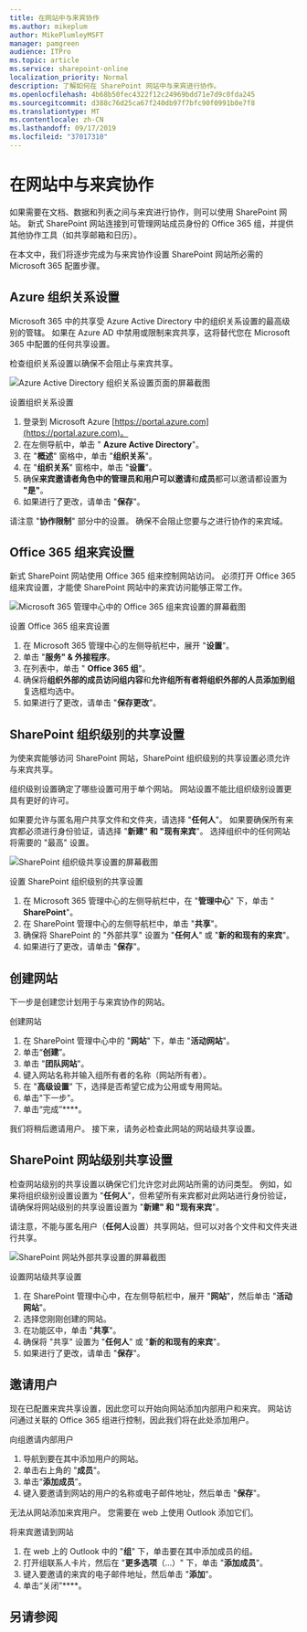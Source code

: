 ```yaml
---
title: 在网站中与来宾协作
ms.author: mikeplum
author: MikePlumleyMSFT
manager: pamgreen
audience: ITPro
ms.topic: article
ms.service: sharepoint-online
localization_priority: Normal
description: 了解如何在 SharePoint 网站中与来宾进行协作。
ms.openlocfilehash: 4b68b50fec4322f12c24969bdd71e7d9c0fda245
ms.sourcegitcommit: d388c76d25ca67f240db97f7bfc90f0991b0e7f8
ms.translationtype: MT
ms.contentlocale: zh-CN
ms.lasthandoff: 09/17/2019
ms.locfileid: "37017310"
---
```

# <a name="collaborate-with-guests-in-a-site"></a>在网站中与来宾协作

如果需要在文档、数据和列表之间与来宾进行协作，则可以使用 SharePoint 网站。 新式 SharePoint 网站连接到可管理网站成员身份的 Office 365 组，并提供其他协作工具（如共享邮箱和日历）。

在本文中，我们将逐步完成为与来宾协作设置 SharePoint 网站所必需的 Microsoft 365 配置步骤。

## <a name="azure-organizational-relationships-settings"></a>Azure 组织关系设置

Microsoft 365 中的共享受 Azure Active Directory 中的组织关系设置的最高级别的管辖。 如果在 Azure AD 中禁用或限制来宾共享，这将替代您在 Microsoft 365 中配置的任何共享设置。

检查组织关系设置以确保不会阻止与来宾共享。

![Azure Active Directory 组织关系设置页面的屏幕截图](media/azure-ad-organizational-relationships-settings.png)

设置组织关系设置

1. 登录到 Microsoft Azure [https://portal.azure.com](https://portal.azure.com)。
2. 在左侧导航中，单击 " **Azure Active Directory**"。
3. 在 "**概述**" 窗格中，单击 "**组织关系**"。
4. 在 "**组织关系**" 窗格中，单击 "**设置**"。
5. 确保**来宾邀请者角色中的管理员和用户可以邀请**和**成员**都可以邀请都设置为 **"是"**。
6. 如果进行了更改，请单击 "**保存**"。

请注意 "**协作限制**" 部分中的设置。 确保不会阻止您要与之进行协作的来宾域。

## <a name="office-365-groups-guest-settings"></a>Office 365 组来宾设置

新式 SharePoint 网站使用 Office 365 组来控制网站访问。 必须打开 Office 365 组来宾设置，才能使 SharePoint 网站中的来宾访问能够正常工作。

![Microsoft 365 管理中心中的 Office 365 组来宾设置的屏幕截图](media/office-365-groups-guest-settings.png)

设置 Office 365 组来宾设置

1. 在 Microsoft 365 管理中心的左侧导航栏中，展开 "**设置**"。
2. 单击 "**服务" & 外接程序**。
3. 在列表中，单击 " **Office 365 组**"。
4. 确保将**组织外部的成员访问组内容**和**允许组所有者将组织外部的人员添加到组**复选框均选中。
5. 如果进行了更改，请单击 "**保存更改**"。


## <a name="sharepoint-organization-level-sharing-settings"></a>SharePoint 组织级别的共享设置

为使来宾能够访问 SharePoint 网站，SharePoint 组织级别的共享设置必须允许与来宾共享。

组织级别设置确定了哪些设置可用于单个网站。 网站设置不能比组织级别设置更具有更好的许可。

如果要允许与匿名用户共享文件和文件夹，请选择 "**任何人**"。 如果要确保所有来宾都必须进行身份验证，请选择 "**新建" 和 "现有来宾**"。 选择组织中的任何网站将需要的 "最高" 设置。

![SharePoint 组织级共享设置的屏幕截图](media/sharepoint-organization-external-sharing-controls.png)


设置 SharePoint 组织级别的共享设置

1. 在 Microsoft 365 管理中心的左侧导航栏中，在 "**管理中心**" 下，单击 " **SharePoint**"。
2. 在 SharePoint 管理中心的左侧导航栏中，单击 "**共享**"。
3. 确保将 SharePoint 的 "外部共享" 设置为 "**任何人**" 或 "**新的和现有的来宾**"。
4. 如果进行了更改，请单击 "**保存**"。

## <a name="create-a-site"></a>创建网站

下一步是创建您计划用于与来宾协作的网站。

创建网站
1. 在 SharePoint 管理中心中的 "**网站**" 下，单击 "**活动网站**"。
2. 单击“**创建**”。 
3. 单击 "**团队网站**"。
4. 键入网站名称并输入组所有者的名称（网站所有者）。
5. 在 "**高级设置**" 下，选择是否希望它成为公用或专用网站。
6. 单击"下一步"。
7. 单击“完成”****。

我们将稍后邀请用户。 接下来，请务必检查此网站的网站级共享设置。

## <a name="sharepoint-site-level-sharing-settings"></a>SharePoint 网站级别共享设置

检查网站级别的共享设置以确保它们允许您对此网站所需的访问类型。 例如，如果将组织级别设置设置为 "**任何人**"，但希望所有来宾都对此网站进行身份验证，请确保将网站级别的共享设置设置为 "**新建" 和 "现有来宾**"。

请注意，不能与匿名用户（**任何人**设置）共享网站，但可以对各个文件和文件夹进行共享。

![SharePoint 网站外部共享设置的屏幕截图](media/sharepoint-site-external-sharing-settings.png)

设置网站级共享设置
1. 在 SharePoint 管理中心中，在左侧导航栏中，展开 "**网站**"，然后单击 "**活动网站**"。
2. 选择您刚刚创建的网站。
3. 在功能区中，单击 "**共享**"。
4. 确保将 "共享" 设置为 "**任何人**" 或 "**新的和现有的来宾**"。
5. 如果进行了更改，请单击 "**保存**"。

## <a name="invite-users"></a>邀请用户

现在已配置来宾共享设置，因此您可以开始向网站添加内部用户和来宾。 网站访问通过关联的 Office 365 组进行控制，因此我们将在此处添加用户。

向组邀请内部用户
1. 导航到要在其中添加用户的网站。
2. 单击右上角的 "**成员**"。
3. 单击“**添加成员**”。
4. 键入要邀请到网站的用户的名称或电子邮件地址，然后单击 "**保存**"。

无法从网站添加来宾用户。 您需要在 web 上使用 Outlook 添加它们。

将来宾邀请到网站
1. 在 web 上的 Outlook 中的 "**组**" 下，单击要在其中添加成员的组。
2. 打开组联系人卡片，然后在 "**更多选项**（...）" 下，单击 "**添加成员**"。
3. 键入要邀请的来宾的电子邮件地址，然后单击 "**添加**"。
4. 单击“关闭”****。

## <a name="see-also"></a>另请参阅
